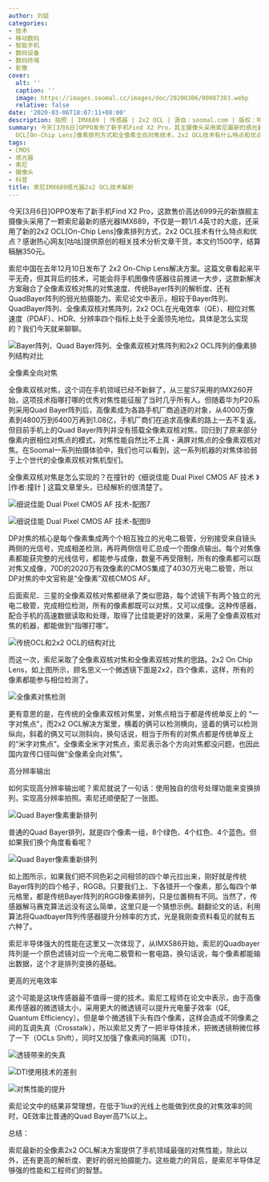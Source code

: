 ```yaml
---
author: 刘延
categories:
- 技术
- 移动数码
- 智能手机
- 数码设备
- 数码终端
- 影像
cover:
  alt: ''
  caption: ''
  image: https://images.soomal.cc/images/doc/20200306/00087383.webp
  relative: false
date: '2020-03-06T18:07:11+08:00'
description: 拍照 | IMX689 | 传感器 | 2x2 OCL | 源自：soomal.com | 版权：特约 |  平均/总评分：09.63/414
summary: 今天[3月6日]OPPO发布了新手机Find X2 Pro，其主摄像头采用索尼最新的感光器IMX689，不仅是一颗1/1.4英寸的大底，还采用了新的2x2
  OCL[On-Chip Lens]像素排列方式和全像素全向对焦技术，2x2 OCL技术有什么特点和优点？感谢热心网友提供原创分析文章。
tags:
- CMOS
- 感光器
- 索尼
- 摄像头
- 科普
title: 索尼IMX689感光器2x2 OCL技术解析
---
```


今天[3月6日]OPPO发布了新手机Find X2 Pro，这款售价高达6999元的新旗舰主摄像头采用了一颗索尼最新的感光器IMX689，不仅是一颗1/1.4英寸的大底，还采用了新的2x2 OCL[On-Chip Lens]像素排列方式，2x2 OCL技术有什么特点和优点？感谢热心网友[咕咕]提供原创的相关技术分析文章干货，本文约1500字，结算稿酬350元。



索尼中国在去年12月10日发布了 2x2 On-Chip Lens解决方案。这篇文章看起来平平无奇，但其背后的技术，可能会将手机图像传感器往前推进一大步，这款新解决方案融合了全像素双核对焦的对焦速度、传统Bayer阵列的解析度、还有QuadBayer阵列的弱光拍摄能力。索尼论文中表示，相较于Bayer阵列、QuadBayer阵列、全像素双核对焦阵列，2x2 OCL在光电效率（QE）、相位对焦速度（PDAF）、HDR、分辨率四个指标上处于全面领先地位。具体是怎么实现的？我们今天就来聊聊。



![Bayer阵列、Quad Bayer阵列、全像素双核对焦阵列和2x2 OCL阵列的像素排列结构对比](https://images.soomal.cc/images/doc/20200306/00087375.webp)



全像素全向对焦



全像素双核对焦，这个词在手机领域已经不新鲜了，从三星S7采用的IMX260开始，这项技术指哪打哪的优秀对焦性能征服了当时几乎所有人。但随着华为P20系列采用Quad Bayer阵列后，高像素成为各路手机厂商追逐的对象，从4000万像素到4800万到6400万再到1.08亿，手机厂商们在追求高像素的路上一去不复返。但目前手机上的Quad Bayer阵列并没有搭载全像素双核对焦，回归到了原来部分像素内嵌相位对焦点的模式，对焦性能自然比不上真・满屏对焦点的全像素双核对焦。在Soomal一系列拍摄体验中，我们也可以看到，这一系列机器的对焦体验弱于上个世代的全像素双核对焦机型们。



全像素双核对焦是怎么实现的？在撞针的《细说佳能 Dual Pixel CMOS AF 技术 》[作者:撞针 ]
这篇文章里头，已经解析的很清楚了。



![细说佳能 Dual Pixel CMOS AF 技术-配图7](https://images.soomal.cc/images/doc/20130805/00034331_01.webp)



![细说佳能 Dual Pixel CMOS AF 技术-配图9](https://images.soomal.cc/images/doc/20130805/00034333_01.webp)



DP对焦的核心是每个像素集成两个个相互独立的光电二极管，分别接受来自镜头两侧的光信号，完成相差检测，再将两侧信号汇总成一个图像点输出。每个对焦像素都能获完整的光线信号，都能参与成像，数量不再受限制，所有的像素都可以既对焦又成像，70D的2020万有效像素的CMOS集成了4030万光电二极管，所以DP对焦的中文官称是“全像素”双核CMOS AF。



后面索尼、三星的全像素双核对焦都继承了类似思路，每个滤镜下有两个独立的光电二极管，完成相位检测，所有的像素都既可以对焦，又可以成像。这种传感器，配合手机的高速数据读取和处理，取得了比佳能更好的效果，采用了全像素双核对焦的机器，都能做到“指哪打哪”。



![传统OCL和2x2 OCL的结构对比](https://images.soomal.cc/images/doc/20200306/00087376.webp)



而这一次，索尼采取了全像素双核对焦和全像素双核对焦的思路。2x2 On Chip Lens，如上图所示，顾名思义一个微透镜下面是2x2，四个像素，这样，所有的像素都能参与相位检测了。



![全像素对焦检测](https://images.soomal.cc/images/doc/20200306/00087377.webp)



更有意思的是，在传统的全像素双核对焦里，对焦点相当于都是传统单反上的 “一字对焦点”，而2x2 OCL解决方案里，横着的俩可以检测横向，竖着的俩可以检测纵向，斜着的俩又可以测斜向，换句话说，相当于所有的对焦点都是传统单反上的“米字对焦点”。全像素全米字对焦点，索尼表示各个方向对焦都没问题，也因此国内宣传口径叫做“全像素全向对焦”。



高分辨率输出



如何实现高分辨率输出呢？索尼就说了一句话：使用独自的信号处理功能来变换排列，实现高分辨率拍照。索尼还顺便配了一张图。



![Quad Bayer像素重新排列](https://images.soomal.cc/images/doc/20200306/00087378.webp)



普通的Quad Bayer排列，就是四个像素一组，8个绿色、4个红色、4个蓝色。但如果我们换个角度看看呢？



![Quad Bayer像素重新排列](https://images.soomal.cc/images/doc/20200306/00087379.webp)



如上图所示，如果我们把不同色彩之间相邻的四个单元拉出来，刚好就是传统Bayer阵列的四个格子，RGGB。只要我们上、下各错开一个像素，那么每四个单元格里，都是传统Bayer阵列的RGGB像素排列，只是位置稍有不同。当然了，传感器解马赛克算法远没有这么简单，这里只是一个猜想示例。翻翻论文的话，利用算法将Quadbayer阵列传感器提升分辨率的方式，光是我刚查资料看见的就有五六种了。



索尼半导体强大的性能在这里又一次体现了，从IMX586开始，索尼的Quadbayer阵列是一个原色滤镜对应一个光电二极管和一套电路，换句话说，每个像素都能输出数据，这个才是排列变换的基础。



更高的光电效率



这个可能是这块传感器最不值得一提的技术。索尼工程师在论文中表示，由于高像素传感器的微透镜太小，采用更大的微透镜可以提升光电量子效率（QE, Quantum Efficiency）。但是单个微透镜下头有四个像素，这样会造成不同像素之间的互调失真（Crosstalk），所以索尼又秀了一把半导体技术，把微透镜稍微位移了一下（OCLs Shift），同时又加强了像素间的隔离（DTI）。



![透镜带来的失真](https://images.soomal.cc/images/doc/20200306/00087380.webp)



![DTI使用技术的差别](https://images.soomal.cc/images/doc/20200306/00087381.webp)



![对焦性能的提升](https://images.soomal.cc/images/doc/20200306/00087382.webp)



索尼论文中的结果非常理想，在低于1lux的光线上也能做到优良的对焦效率的同时，QE效率比普通的Quad Bayer高7%以上。



总结：



索尼最新的全像素2x2 OCL解决方案提供了手机领域最强的对焦性能，除此以外，还有更高的解析度、更好的弱光拍摄能力。这些能力的背后，是索尼半导体足够强的性能和工程师们的智慧。